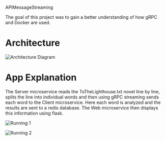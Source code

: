 APIMessageStreaming

The goal of this project was to gain a better understanding of how gRPC and Docker are used. 

# Architecture 

![Architecture Diagram](https://imgur.com/HeQRxre)

# App Explanation 

The Server microservice reads the ToTheLighthouse.txt novel line by line, splits the line into individual words and then using gRPC streaming sends each word to the Client microservice. Here each word is analyzed and the results are sent to a redis database. The Web microservice then displays this information using flask.

![Running 1](https://ibb.co/jL4RD9K)

![Running 2](https://ibb.co/s1SBPFZ)
